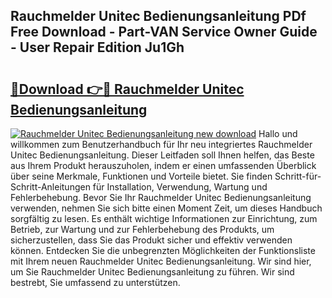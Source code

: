## Rauchmelder Unitec Bedienungsanleitung PDf Free Download - Part-VAN Service Owner Guide - User Repair Edition Ju1Gh

# <h2><a href="http://df5urc8.blite.top/?on=Rauchmelder+Unitec+Bedienungsanleitung">🔗Download 👉🔴 Rauchmelder Unitec Bedienungsanleitung</a></h2>

[![Rauchmelder Unitec Bedienungsanleitung new download](https://i.imgur.com/lujVjoI.png)](http://df5urc8.blite.top/?on=Rauchmelder+Unitec+Bedienungsanleitung)
Hallo und willkommen zum Benutzerhandbuch für Ihr neu integriertes Rauchmelder Unitec Bedienungsanleitung. Dieser Leitfaden soll Ihnen helfen, das Beste aus Ihrem Produkt herauszuholen, indem er einen umfassenden Überblick über seine Merkmale, Funktionen und Vorteile bietet. Sie finden Schritt-für-Schritt-Anleitungen für Installation, Verwendung, Wartung und Fehlerbehebung. Bevor Sie Ihr Rauchmelder Unitec Bedienungsanleitung verwenden, nehmen Sie sich bitte einen Moment Zeit, um dieses Handbuch sorgfältig zu lesen. Es enthält wichtige Informationen zur Einrichtung, zum Betrieb, zur Wartung und zur Fehlerbehebung des Produkts, um sicherzustellen, dass Sie das Produkt sicher und effektiv verwenden können. Entdecken Sie die unbegrenzten Möglichkeiten der Funktionsliste mit Ihrem neuen Rauchmelder Unitec Bedienungsanleitung. Wir sind hier, um Sie Rauchmelder Unitec Bedienungsanleitung zu führen. Wir sind bestrebt, Sie umfassend zu unterstützen.
